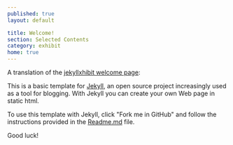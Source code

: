 ```yaml
---
published: true
layout: default

title: Welcome!
section: Selected Contents
category: exhibit
home: true
---
```


A translation of the [jekyllxhibit welcome page](https://github.com/colaborativa/jekyllxhibit/blob/gh-pages/_posts/exhibits/2013-03-10-bienvenidos.md):

This is a basic template for [Jekyll](http://jekyllrb.com/), an open source project increasingly used as a tool for blogging. With Jekyll you can create your own Web page in static html.

To use this template with Jekyll, click "Fork me in GitHub" and follow the instructions provided in the [Readme.md](https://github.com/colaborativa/jekyllxhibit/blob/gh-pages/README.md) file.

Good luck!
